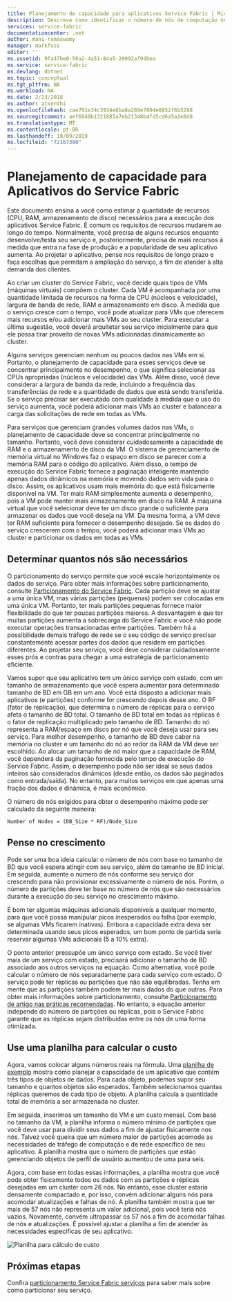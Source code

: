```yaml
---
title: Planejamento de capacidade para aplicativos Service Fabric | Microsoft Docs
description: Descreve como identificar o número de nós de computação necessários para um aplicativo do Service Fabric
services: service-fabric
documentationcenter: .net
author: mani-ramaswamy
manager: markfuss
editor: ''
ms.assetid: 9fa47be0-50a2-4a51-84a5-20992af94bea
ms.service: service-fabric
ms.devlang: dotnet
ms.topic: conceptual
ms.tgt_pltfrm: NA
ms.workload: NA
ms.date: 2/23/2018
ms.author: atsenthi
ms.openlocfilehash: cae701e34c3934e8ba8a289e7804e8852f6b5288
ms.sourcegitcommit: aef6040b1321881a7eb21348b4fd5cd6a5a1e8d8
ms.translationtype: MT
ms.contentlocale: pt-BR
ms.lasthandoff: 10/09/2019
ms.locfileid: "72167380"
---
```

# <a name="capacity-planning-for-service-fabric-applications"></a>Planejamento de capacidade para Aplicativos do Service Fabric
Este documento ensina a você como estimar a quantidade de recursos (CPU, RAM, armazenamento de disco) necessários para a execução dos aplicativos Service Fabric. É comum os requisitos de recursos mudarem ao longo do tempo. Normalmente, você precisa de alguns recursos enquanto desenvolve/testa seu serviço e, posteriormente, precisa de mais recursos à medida que entra na fase de produção e a popularidade de seu aplicativo aumenta. Ao projetar o aplicativo, pense nos requisitos de longo prazo e faça escolhas que permitam a ampliação do serviço, a fim de atender à alta demanda dos clientes.

 Ao criar um cluster do Service Fabric, você decide quais tipos de VMs (máquinas virtuais) compõem o cluster. Cada VM é acompanhada por uma quantidade limitada de recursos na forma de CPU (núcleos e velocidade), largura de banda de rede, RAM e armazenamento em disco. À medida que o serviço cresce com o tempo, você pode atualizar para VMs que oferecem mais recursos e/ou adicionar mais VMs ao seu cluster. Para executar a última sugestão, você deverá arquitetar seu serviço inicialmente para que ele possa tirar proveito de novas VMs adicionadas dinamicamente ao cluster.

Alguns serviços gerenciam nenhum ou poucos dados nas VMs em si. Portanto, o planejamento de capacidade para esses serviços deve se concentrar principalmente no desempenho, o que significa selecionar as CPUs apropriadas (núcleos e velocidade) das VMs. Além disso, você deve considerar a largura de banda da rede, incluindo a frequência das transferências de rede e a quantidade de dados que está sendo transferida. Se o serviço precisar ser executado com qualidade à medida que o uso do serviço aumenta, você poderá adicionar mais VMs ao cluster e balancear a carga das solicitações de rede em todas as VMs.

Para serviços que gerenciam grandes volumes dados nas VMs, o planejamento de capacidade deve se concentrar principalmente no tamanho. Portanto, você deve considerar cuidadosamente a capacidade de RAM e o armazenamento de disco da VM. O sistema de gerenciamento de memória virtual no Windows faz o espaço em disco se parecer com a memória RAM para o código do aplicativo. Além disso, o tempo de execução do Service Fabric fornece a paginação inteligente mantendo apenas dados dinâmicos na memória e movendo dados sem vida para o disco. Assim, os aplicativos usam mais memória do que está fisicamente disponível na VM. Ter mais RAM simplesmente aumenta o desempenho, pois a VM pode manter mais armazenamento em disco na RAM. A máquina virtual que você selecionar deve ter um disco grande o suficiente para armazenar os dados que você deseja na VM. Da mesma forma, a VM deve ter RAM suficiente para fornecer o desempenho desejado. Se os dados do serviço crescerem com o tempo, você poderá adicionar mais VMs ao cluster e particionar os dados em todas as VMs.

## <a name="determine-how-many-nodes-you-need"></a>Determinar quantos nós são necessários
O particionamento do serviço permite que você escale horizontalmente os dados do serviço. Para obter mais informações sobre particionamento, consulte [Particionamento do Service Fabric](service-fabric-concepts-partitioning.md). Cada partição deve se ajustar a uma única VM, mas várias partições (pequenas) podem ser colocadas em uma única VM. Portanto, ter mais partições pequenas fornece maior flexibilidade do que ter poucas partições maiores. A desvantagem é que ter muitas partições aumenta a sobrecarga do Service Fabric e você não pode executar operações transacionadas entre partições. Também há a possibilidade demais tráfego de rede se o seu código de serviço precisar constantemente acessar partes dos dados que residem em partições diferentes. Ao projetar seu serviço, você deve considerar cuidadosamente esses prós e contras para chegar a uma estratégia de particionamento eficiente.

Vamos supor que seu aplicativo tem um único serviço com estado, com um tamanho de armazenamento que você espera aumentar para determinado tamanho de BD em GB em um ano. Você está disposto a adicionar mais aplicativos (e partições) conforme for crescendo depois desse ano.  O RF (fator de replicação), que determina o número de réplicas para o serviço afeta o tamanho de BD total. O tamanho de BD total em todas as réplicas é o fator de replicação multiplicado pelo tamanho de BD.  Tamanho do nó representa a RAM/espaço em disco por nó que você deseja usar para seu serviço. Para melhor desempenho, o tamanho de BD deve caber na memória no cluster e um tamanho do nó ao redor da RAM da VM deve ser escolhido. Ao alocar um tamanho de nó maior que a capacidade de RAM, você dependerá da paginação fornecida pelo tempo de execução do Service Fabric. Assim, o desempenho pode não ser ideal se seus dados inteiros são considerados dinâmicos (desde então, os dados são paginados como entrada/saída). No entanto, para muitos serviços em que apenas uma fração dos dados é dinâmica, é mais econômico.

O número de nós exigidos para obter o desempenho máximo pode ser calculado da seguinte maneira:

```
Number of Nodes = (DB_Size * RF)/Node_Size

```


## <a name="account-for-growth"></a>Pense no crescimento
Pode ser uma boa ideia calcular o número de nós com base no tamanho de BD que você espera atingir com seu serviço, além do tamanho de BD inicial. Em seguida, aumente o número de nós conforme seu serviço dor crescendo para não provisionar excessivamente o número de nós. Porém, o número de partições deve ter base no número de nós que são necessários durante a execução do seu serviço no crescimento máximo.

É bom ter algumas máquinas adicionais disponíveis a qualquer momento, para que você possa manipular picos inesperados ou falha (por exemplo, se algumas VMs ficarem inativas).  Embora a capacidade extra deva ser determinada usando seus picos esperados, um bom ponto de partida seria reservar algumas VMs adicionais (5 a 10% extra).

O ponto anterior pressupõe um único serviço com estado. Se você tiver mais de um serviço com estado, precisará adicionar o tamanho de BD associado aos outros serviços na equação. Como alternativa, você pode calcular o número de nós separadamente para cada serviço com estado.  O serviço pode ter réplicas ou partições que não são equilibradas. Tenha em mente que as partições também podem ter mais dados do que outras. Para obter mais informações sobre particionamento, consulte [Particionamento de artigo nas práticas recomendadas](service-fabric-concepts-partitioning.md). No entanto, a equação anterior independe do número de partições ou réplicas, pois o Service Fabric garante que as réplicas sejam distribuídas entre os nós de uma forma otimizada.

## <a name="use-a-spreadsheet-for-cost-calculation"></a>Use uma planilha para calcular o custo
Agora, vamos colocar alguns números reais na fórmula. Uma [planilha de exemplo](https://github.com/Azure/service-fabric/raw/master/docs_resources/SF_VM_Cost_calculator-NEW.xlsx) mostra como planejar a capacidade de um aplicativo que contém três tipos de objetos de dados. Para cada objeto, podemos supor seu tamanho e quantos objetos são esperados. Também selecionamos quantas réplicas queremos de cada tipo de objeto. A planilha calcula a quantidade total de memória a ser armazenada no cluster.

Em seguida, inserimos um tamanho de VM e um custo mensal. Com base no tamanho da VM, a planilha informa o número mínimo de partições que você deve usar para dividir seus dados a fim de ajustar fisicamente nos nós. Talvez você queira que um número maior de partições acomode as necessidades de tráfego de computação e de rede específico de seu aplicativo. A planilha mostra que o número de partições que estão gerenciando objetos de perfil de usuário aumentou de uma para seis.

Agora, com base em todas essas informações, a planilha mostra que você pode obter fisicamente todos os dados com as partições e réplicas desejadas em um cluster com 26 nós. No entanto, esse cluster estaria densamente compactado e, por isso, convém adicionar alguns nós para acomodar atualizações e falhas de nó. A planilha também mostra que ter mais de 57 nós não representa um valor adicional, pois você teria nós vazios. Novamente, convém ultrapassar os 57 nós a fim de acomodar falhas de nós e atualizações. É possível ajustar a planilha a fim de atender às necessidades específicas de seu aplicativo.   

![Planilha para cálculo de custo][Image1]

## <a name="next-steps"></a>Próximas etapas
Confira [particionamento Service Fabric serviços][10] para saber mais sobre como particionar seu serviço.

<!--Image references-->
[Image1]: ./media/SF-Cost.png

<!--Link references--In actual articles, you only need a single period before the slash-->
[10]: service-fabric-concepts-partitioning.md
